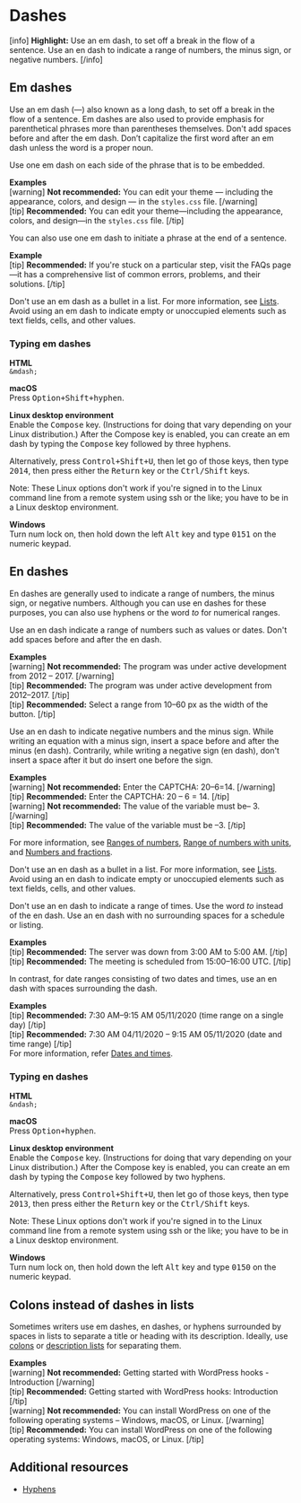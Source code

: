 # Dashes

[info] **Highlight:** Use an em dash, to set off a break in the flow of a sentence. Use an en dash to indicate a range of numbers, the minus sign, or negative numbers. [/info]  

## Em dashes

Use an em dash (—) also known as a long dash, to set off a break in the flow of a sentence. Em dashes are also used to provide emphasis for parenthetical phrases more than parentheses themselves. Don't add spaces before and after the em dash. Don’t capitalize the first word after an em dash unless the word is a proper noun.

Use one em dash on each side of the phrase that is to be embedded.

**Examples**  
[warning] **Not recommended:** You can edit your theme — including the appearance, colors, and design — in the `styles.css` file. [/warning]  
[tip] **Recommended:** You can edit your theme—including the appearance, colors, and design—in the `styles.css` file. [/tip]  

You can also use one em dash to initiate a phrase at the end of a sentence.

**Example**  
[tip] **Recommended:** If you're stuck on a particular step, visit the FAQs page—it has a comprehensive list of common errors, problems, and  their solutions. [/tip]  

Don't use an em dash as a bullet in a list. For more information, see [Lists](https://make.wordpress.org/docs/style-guide/formatting/lists/). Avoid using an em dash to indicate empty or unoccupied elements such as text fields, cells, and other values.

### Typing em dashes

**HTML**  
``&mdash;``  

**macOS**  
Press <kbd>Option+Shift+hyphen</kbd>.  

**Linux desktop environment**  
Enable the <kbd>Compose</kbd> key. (Instructions for doing that vary depending on your Linux distribution.) After the Compose key is enabled, you can create an em dash by typing the <kbd>Compose</kbd> key followed by three hyphens.  

Alternatively, press <kbd>Control+Shift+U</kbd>, then let go of those keys, then type <kbd>2014</kbd>, then press either the <kbd>Return</kbd> key or the <kbd>Ctrl/Shift</kbd> keys.

Note: These Linux options don't work if you're signed in to the Linux command line from a remote system using ssh or the like; you have to be in a Linux desktop environment.  

**Windows**  
Turn num lock on, then hold down the left <kbd>Alt</kbd> key and type <kbd>0151</kbd> on the numeric keypad.  

## En dashes

En dashes are generally used to indicate a range of numbers, the minus sign, or negative numbers. Although you can use en dashes for these purposes, you can also use hyphens or the word *to* for numerical ranges.

Use an en dash indicate a range of numbers such as values or dates. Don't add spaces before and after the en dash.

**Examples**  
[warning] **Not recommended:** The program was under active development from 2012 – 2017. [/warning]  
[tip] **Recommended:** The program was under active development from 2012–2017. [/tip]  
[tip] **Recommended:** Select a range from 10–60 px as the width of the button. [/tip]  

Use an en dash to indicate negative numbers and the minus sign. While writing an equation with a minus sign, insert a space before and after the minus (en dash). Contrarily, while writing a negative sign (en dash), don't insert a space after it but do insert one before the sign.

**Examples**  
[warning] **Not recommended:** Enter the CAPTCHA: 20–6=14. [/warning]  
[tip] **Recommended:** Enter the CAPTCHA: 20 – 6 = 14. [/tip]  
[warning] **Not recommended:** The value of the variable must be– 3. [/warning]  
[tip] **Recommended:** The value of the variable must be –3. [/tip]  

For more information, see [Ranges of numbers](https://make.wordpress.org/docs/style-guide/formatting/numbers/#ranges-of-numbers), [Range of numbers with units](https://make.wordpress.org/docs/style-guide/formatting/units-of-measurement/#ranges-of-numbers-with-units), and [Numbers and fractions](https://make.wordpress.org/docs/style-guide/punctuation/hyphens/#numbers-and-fractions).

Don't use an en dash as a bullet in a list. For more information, see [Lists](https://make.wordpress.org/docs/style-guide/formatting/lists/). Avoid using an en dash to indicate empty or unoccupied elements such as text fields, cells, and other values.

Don't use an en dash to indicate a range of times. Use the word *to* instead of the en dash. Use an en dash with no surrounding spaces for a schedule or listing.

**Examples**  
[tip] **Recommended:** The server was down from 3:00 AM to 5:00 AM. [/tip]  
[tip] **Recommended:** The meeting is scheduled from 15:00–16:00 UTC. [/tip]  

In contrast, for date ranges consisting of two dates and times, use an en dash with spaces surrounding the dash.

**Examples**  
[tip] **Recommended:** 7:30 AM–9:15 AM 05/11/2020 (time range on a single day) [/tip]  
[tip] **Recommended:** 7:30 AM 04/11/2020 – 9:15 AM 05/11/2020 (date and time range) [/tip]  
For more information, refer [Dates and times](https://make.wordpress.org/docs/style-guide/formatting/dates-times/).

### Typing en dashes

**HTML**  
`&ndash;`

**macOS**  
Press <kbd>Option+hyphen</kbd>.  

**Linux desktop environment**  
Enable the <kbd>Compose</kbd> key. (Instructions for doing that vary depending on your Linux distribution.) After the Compose key is enabled, you can create an em dash by typing the <kbd>Compose</kbd> key followed by two hyphens.  

Alternatively, press <kbd>Control+Shift+U</kbd>, then let go of those keys, then type <kbd>2013</kbd>, then press either the <kbd>Return</kbd> key or the <kbd>Ctrl/Shift</kbd> keys.

Note: These Linux options don't work if you're signed in to the Linux command line from a remote system using ssh or the like; you have to be in a Linux desktop environment.  

**Windows**  
Turn num lock on, then hold down the left <kbd>Alt</kbd> key and type <kbd>0150</kbd> on the numeric keypad.

## Colons instead of dashes in lists

Sometimes writers use em dashes, en dashes, or hyphens surrounded by spaces in lists to separate a title or heading with its description. Ideally, use [colons](https://make.wordpress.org/docs/style-guide/punctuation/colons/) or [description lists](https://make.wordpress.org/docs/style-guide/formatting/lists/#description-list) for separating them.

**Examples**  
[warning] **Not recommended:** Getting started with WordPress hooks - Introduction [/warning]  
[tip] **Recommended:** Getting started with WordPress hooks: Introduction [/tip]  
[warning] **Not recommended:** You can install WordPress on one of the following operating systems – Windows, macOS, or Linux. [/warning]  
[tip] **Recommended:** You can install WordPress on one of the following operating systems: Windows, macOS, or Linux. [/tip]  


## Additional resources

- [Hyphens](https://make.wordpress.org/docs/style-guide/punctuation/hyphens/)
